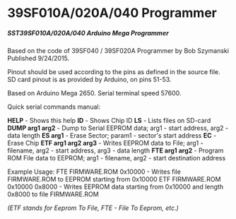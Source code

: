 #  39SF010A/020A/040 Programmer
##### SST39SF010A/020A/040 Arduino Mega Programmer
Based on the code of 39SF040 / 39SF020A Programmer by Bob Szymanski Published 9/24/2015.

Pinout should be used according to the pins as defined in the source file. SD card pinout is as provided by Arduino, on pins 51-53.
 
Based on Arduino Mega 2650. Serial terminal speed 57600.

Quick serial commands manual:

**HELP**                - Shows this help
**ID**                  - Shows Chip ID
**LS**                  - Lists files on SD-card
**DUMP arg1 arg2**      - Dump to Serial EEPROM data; arg1 - start address, arg2 - data length
**ES arg1**             - Erase Sector; param1 - sector's start address
**EC**                  - Erase Chip
**ETF arg1 arg2 arg3**	- Writes EEPROM data to File; arg1 - filename, arg2 - start address, arg3 - data length
**FTE arg1 arg2**        - Program ROM File data to EEPROM; arg1 - filename, arg2 - start destination address

Example Usage: 
FTE FIRMWARE.ROM 0x10000          - Writes file FIRMWARE.ROM to EEPROM starting from 0x10000
ETF FIRMWARE.ROM 0x10000 0x8000   - Writes EEPROM data starting from 0x10000 and length 0x8000 to file FIRMWARE.ROM

*(ETF stands for Eeprom To File, FTE - File To Eeprom, etc.)*

